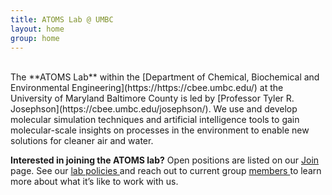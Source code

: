 ```yaml
---
title: ATOMS Lab @ UMBC
layout: home
group: home
---
```

<br>
The **ATOMS Lab** within the [Department of Chemical, Biochemical and Environmental Engineering](https://https://cbee.umbc.edu/) at the University of Maryland Baltimore County is led by [Professor Tyler R. Josephson](https://cbee.umbc.edu/josephson/). We use and develop molecular simulation techniques and artificial intelligence tools to gain molecular-scale insights on processes in the environment to enable new solutions for cleaner air and water.

**Interested in joining the ATOMS lab?** Open positions are listed on our <a href="{{ site.url }}/join"> Join </a> page. See our <a href="/static/docs/ATOMS_Lab_Policies.pdf">lab policies </a> and reach out to current group <a href="{{ site.url }}/members"> members </a>to learn more about what it’s like to work with us.

